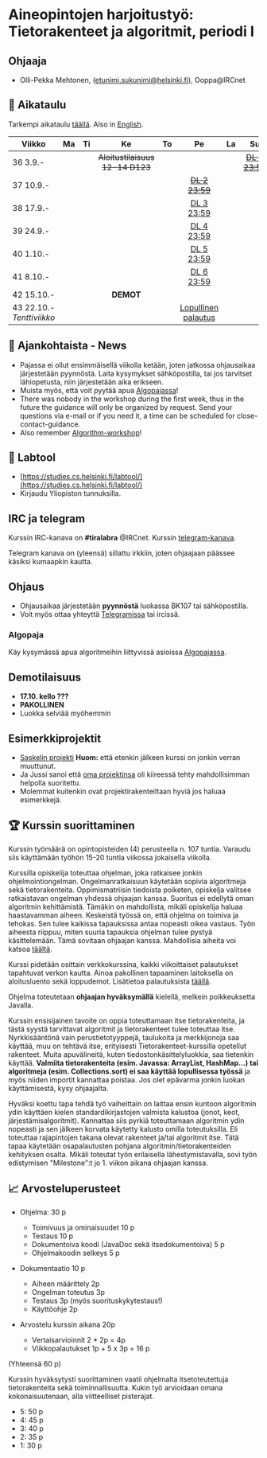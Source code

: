 # Aineopintojen harjoitustyö: Tietorakenteet ja algoritmit, periodi I

## Ohjaaja

* Olli-Pekka Mehtonen, (etunimi.sukunimi@helsinki.fi), Ooppa@IRCnet

## :calendar: Aikataulu

Tarkempi aikataulu [täällä](sivut/aikataulu.md). Also in [English](sivut/aikataulu_EN.md).

|  Viikko | Ma | Ti | Ke | To | Pe | La | Su |
|---------------------------|:--:|:--:|:----------------------------:|:--:|:----------------------:|:--:|:----------:|
| 36 3.9.- |  |  |  ~~Aloitustilaisuus 12-14 D123~~ |  |  |  | ~~[DL 1 23:59](sivut/aikataulu.md#viikko-1)~~ |
| 37 10.9.- |  |  | |  |  ~~[DL 2 23:59](sivut/aikataulu.md#viikko-1)~~ |  |  |
| 38 17.9.- |  |  |  |  |  [DL 3 23:59](sivut/aikataulu.md#viikko-1) |  |  |
| 39 24.9.- |  |  |  |  | [DL 4 23:59](sivut/aikataulu.md#viikko-1) |  |  |
| 40 1.10.- |  |  |  |  |  [DL 5 23:59](sivut/aikataulu.md#viikko-1) |  |  |
| 41 8.10.- |  |  |  |  |  [DL 6 23:59](sivut/aikataulu.md#viikko-1) |  |  |
| 42 15.10.- |  |  | **DEMOT** |  |  |  |  |
|  43 22.10.-  _Tenttiviikko_ |  |  |  |  |  [Lopullinen palautus](sivut/aikataulu.md#lopullinen-palautus-todo) |  |  |

## :mega: Ajankohtaista - News

 * Pajassa ei ollut ensimmäisellä viikolla ketään, joten jatkossa ohjausaikaa järjestetään pyynnöstä. Laita kysymykset sähköpostilla, tai jos tarvitset lähiopetusta, niin järjestetään aika erikseen.
 * Muista myös, että voit pyytää apua [Algopajassa](https://courses.helsinki.fi/fi/TKT20000/126082463)!
 * There was nobody in the workshop during the first week, thus in the future the guidance will only be organized by request. Send your questions via e-mail or if you need it, a time can be scheduled for close-contact-guidance.
 * Also remember [Algorithm-workshop](https://courses.helsinki.fi/fi/TKT20000/126082463)!

## :notebook: Labtool

 * [https://studies.cs.helsinki.fi/labtool/](https://studies.cs.helsinki.fi/labtool/)
 * Kirjaudu Yliopiston tunnuksilla.

## IRC ja telegram
Kurssin IRC-kanava on **#tiralabra** @IRCnet.
Kurssin [telegram-kanava](https://t.me/tkttiralabra).

Telegram kanava on (yleensä) sillattu irkkiin, joten ohjaajaan päässee käsiksi kumaapkin kautta.

## Ohjaus

* Ohjausaikaa järjestetään **pyynnöstä** luokassa BK107 tai sähköpostilla.
* Voit myös ottaa yhteyttä [Telegramissa](https://t.me/tkttiralabra) tai ircissä.

### Algopaja

Käy kysymässä apua algoritmeihin liittyvissä asioissa [Algopajassa](https://courses.helsinki.fi/fi/TKT20000/126082463).

## Demotilaisuus

* **17.10. kello ???**
* **PAKOLLINEN**
* Luokka selviää myöhemmin

## Esimerkkiprojektit

* [Saskelin projekti](https://github.com/saskeli/NonogramSolver_TiRa) **Huom:** että etenkin jälkeen kurssi on jonkin verran muuttunut.
* Ja Jussi sanoi että [oma projektinsa](https://github.com/yussiv/Compress) oli kiireessä tehty mahdollisimman helpolla suoritettu.
* Molemmat kuitenkin ovat projektirakenteiltaan hyviä jos haluaa esimerkkejä.

## :trophy: Kurssin suorittaminen
Kurssin työmäärä on opintopisteiden (4) perusteella n. 107 tuntia. Varaudu siis käyttämään työhön 15-20 tuntia viikossa jokaisella viikolla.

Kurssilla opiskelija toteuttaa ohjelman, joka ratkaisee jonkin ohjelmointiongelman. Ongelmanratkaisuun käytetään sopivia algoritmeja sekä tietorakenteita. Oppimismatriisin tiedoista poiketen, opiskelja valitsee ratkaistavan ongelman yhdessä ohjaajan kanssa. Suoritus ei edellytä oman algoritmin kehittämistä. Tämäkin on mahdollista, mikäli opiskelija haluaa haastavamman aiheen. Keskeistä työssä on, että ohjelma on toimiva ja tehokas. Sen tulee kaikissa tapauksissa antaa nopeasti oikea vastaus. Työn aiheesta riippuu, miten suuria tapauksia ohjelman tulee pystyä käsittelemään. Tämä sovitaan ohjaajan kanssa. Mahdollisia aiheita voi katsoa [täältä](sivut/aiheet.md).

Kurssi pidetään osittain verkkokurssina, kaikki viikoittaiset palautukset tapahtuvat verkon kautta. Ainoa pakollinen tapaaminen laitoksella on aloitusluento sekä loppudemot. Lisätietoa palautuksista [täällä](sivut/palautukset.md).

Ohjelma toteutetaan **ohjaajan hyväksymällä** kielellä, melkein poikkeuksetta Javalla.

Kurssin ensisijainen tavoite on oppia toteuttamaan itse tietorakenteita, ja tästä syystä tarvittavat algoritmit ja tietorakenteet tulee toteuttaa itse. Nyrkkisääntönä vain perustietotyyppejä, taulukoita ja merkkijonoja saa käyttää, muu on tehtävä itse, erityisesti Tietorakenteet-kurssilla opetellut rakenteet. Muita apuvälineitä, kuten tiedostonkäsittelyluokkia, saa tietenkin käyttää. **Valmiita tietorakenteita (esim. Javassa: ArrayList, HashMap...) tai algoritmeja (esim. Collections.sort) ei saa käyttää lopullisessa työssä** ja myös niiden importit kannattaa poistaa. Jos olet epävarma jonkin luokan käyttämisestä, kysy ohjaajalta.

Hyväksi koettu tapa tehdä työ vaiheittain on laittaa ensin kuntoon algoritmin ydin käyttäen kielen standardikirjastojen valmista kalustoa (jonot, keot, järjestämisalgoritmit). Kannattaa siis pyrkiä toteuttamaan algoritmin ydin nopeasti ja sen jälkeen korvata käytetty kalusto omilla toteutuksilla. Eli toteuttaa rajapintojen takana olevat rakenteet ja/tai algoritmit itse.  Tätä tapaa käytetään osapalautusten pohjana algoritmin/tietorakenteiden kehityksen osalta. Mikäli toteutat työn erilaisella lähestymistavalla, sovi työn edistymisen "Milestone":t jo 1. viikon aikana ohjaajan kanssa.

## :chart_with_upwards_trend: Arvosteluperusteet
* Ohjelma: 30 p
   * Toimivuus ja ominaisuudet 10 p
   * Testaus 10 p
   * Dokumentoiva koodi (JavaDoc sekä itsedokumentoiva) 5 p
   * Ohjelmakoodin selkeys 5 p

* Dokumentaatio 10 p
   * Aiheen määrittely 2p
   * Ongelman toteutus 3p
   * Testaus 3p (myös suorituskykytestaus!)
   * Käyttöohje 2p

* Arvostelu kurssin aikana 20p
    * Vertaisarvioinnit 2 * 2p = 4p
    * Viikkopalautukset 1p +  5 x 3p = 16 p

(Yhteensä 60 p)

Kurssin hyväksytysti suorittaminen vaatii ohjelmalta itsetoteutettuja tietorakenteita sekä toiminnallisuutta. Kukin työ arvioidaan omana kokonaisuutenaan, alla viitteelliset pisterajat.

* 5: 50 p
* 4: 45 p
* 3: 40 p
* 2: 35 p
* 1: 30 p